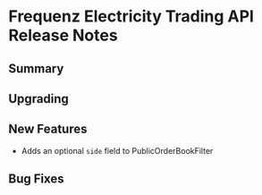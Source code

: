 # Frequenz Electricity Trading API Release Notes

## Summary

<!-- Here goes a general summary of what this release is about -->

## Upgrading

<!-- Here goes notes on how to upgrade from previous versions, including deprecations and what they should be replaced with -->

## New Features

* Adds an optional `side` field to PublicOrderBookFilter

## Bug Fixes

<!-- Here goes notable bug fixes that are worth a special mention or explanation -->
